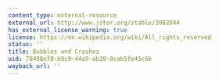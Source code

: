 ```yaml
---
content_type: external-resource
external_url: http://www.jstor.org/stable/3082044
has_external_license_warning: true
license: https://en.wikipedia.org/wiki/All_rights_reserved
status: ''
title: Bubbles and Crashes
uid: 78498ef8-b9c9-44a9-ab39-8cab5fe45c6b
wayback_url: ''
---
```


